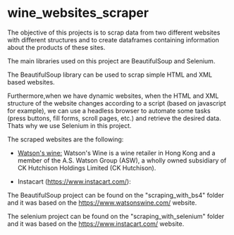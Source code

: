 # wine_websites_scraper
The objective of this projects is to scrap data from two different websites with different structures and to create dataframes containing information about the products of these sites.

The main libraries used on this project are BeautifulSoup and Selenium.

The BeautifulSoup library can be used to scrap simple HTML and XML based websites. 

Furthermore,when we have dynamic websites, when the HTML and XML structure of the website changes according to a script (based on javascript for example), we can use a headless browser to automate some tasks (press buttons, fill forms, scroll pages, etc.) and retrieve the desired data. Thats why we use Selenium in this project.

The scraped websites are the following:

-  <a href="https://www.watsonswine.com/">Watson's wine:</a>
Watson's Wine is a wine retailer in Hong Kong and a member of the A.S. Watson Group (ASW), a wholly owned subsidiary of CK Hutchison Holdings Limited (CK Hutchison).

- Instacart (https://www.instacart.com/):



The BeautifulSoup project can be found on the "scraping_with_bs4" folder and it was 
based on the https://www.watsonswine.com/ website.

The selenium project can be found on the "scraping_with_selenium" folder and it was
based on the https://www.instacart.com/ website.


